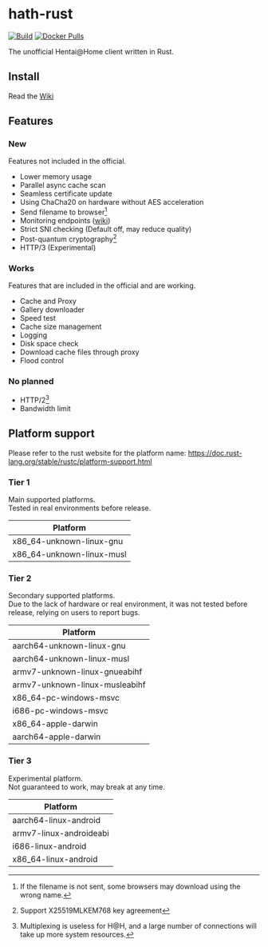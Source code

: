 # hath-rust
[![Build](../../actions/workflows/build.yml/badge.svg)](../../actions/workflows/build.yml) [![Docker Pulls](https://img.shields.io/docker/pulls/james58899/hath-rust)](https://hub.docker.com/r/james58899/hath-rust)

The unofficial Hentai@Home client written in Rust.

## Install
Read the [Wiki](https://github.com/james58899/hath-rust/wiki/Install)

## Features
### New
Features not included in the official.
* Lower memory usage
* Parallel async cache scan
* Seamless certificate update
* Using ChaCha20 on hardware without AES acceleration
* Send filename to browser[^filename]
* Monitoring endpoints ([wiki](https://github.com/james58899/hath-rust/wiki/Monitoring))
* Strict SNI checking (Default off, may reduce quality)
* Post-quantum cryptography[^pqc]
* HTTP/3 (Experimental)

### Works
Features that are included in the official and are working.
* Cache and Proxy
* Gallery downloader
* Speed test
* Cache size management
* Logging
* Disk space check
* Download cache files through proxy
* Flood control

### No planned
* HTTP/2[^h2]
* Bandwidth limit

## Platform support
Please refer to the rust website for the platform name: https://doc.rust-lang.org/stable/rustc/platform-support.html

### Tier 1
Main supported platforms.  
Tested in real environments before release.

|          Platform         |
| ------------------------- |
| x86_64-unknown-linux-gnu  |
| x86_64-unknown-linux-musl |

### Tier 2
Secondary supported platforms.  
Due to the lack of hardware or real environment, it was not tested before release, relying on users to report bugs.

|            Platform            |
| ------------------------------ |
| aarch64-unknown-linux-gnu      |
| aarch64-unknown-linux-musl     |
| armv7-unknown-linux-gnueabihf  |
| armv7-unknown-linux-musleabihf |
| x86_64-pc-windows-msvc         |
| i686-pc-windows-msvc           |
| x86_64-apple-darwin            |
| aarch64-apple-darwin           |

### Tier 3
Experimental platform.  
Not guaranteed to work, may break at any time.

|         Platform        |
| ----------------------- |
| aarch64-linux-android   |
| armv7-linux-androideabi |
| i686-linux-android      |
| x86_64-linux-android    |


[^h2]: Multiplexing is useless for H@H, and a large number of connections will take up more system resources.
[^filename]: If the filename is not sent, some browsers may download using the wrong name.
[^pqc]: Support X25519MLKEM768 key agreement